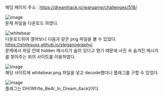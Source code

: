 해당 페이지 주소 : https://dreamhack.io/wargame/challenges/518/  

![image](https://user-images.githubusercontent.com/120306359/219958024-10d3def5-f88c-4fb3-8ddc-f8c5dac74ebb.png)  
문제 파일을 다운로드 하였다.  

![whitebear](https://user-images.githubusercontent.com/120306359/219958047-df0cc989-a6f5-414e-88e2-30f96d611e4b.png)  
다운로드하여 열어보니 다음과 같은 png 파일을 볼 수 있었다.  
https://stylesuxx.github.io/steganography/  
문제에서 파일 안에 hidden 메시지가 숨어 있다고 했기 때문에 사진 속 숨겨진 메시지를 찾아주는 위의 사이트를 이용하였다.  

![image](https://user-images.githubusercontent.com/120306359/219958375-6c02dd02-0770-4ff5-8e41-904dc6579d5f.png)  
해당 사이트에 whitebear.png 파일을 넣고 decode했더니 플래그를 구할 수 있었다.  

![image](https://user-images.githubusercontent.com/120306359/219958465-49c8adc9-1d5f-4d89-ac5b-0a732f20399f.png)  
플래그는 DH{Wh!te_Be4r_In_Dream_4ack}이다.
